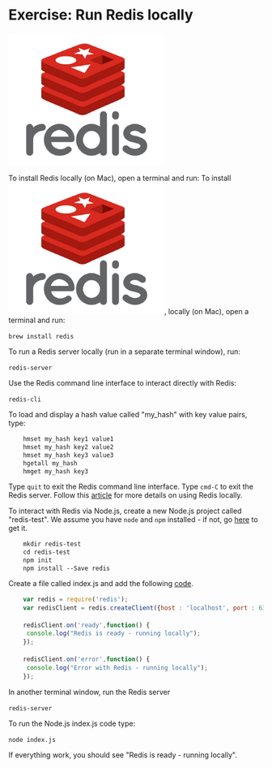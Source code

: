 Exercise: Run Redis locally
===========================
![](https://github.com/kenerbe/icons/blob/master/src/Redis.png)

To install Redis locally (on Mac), open a terminal and run:
To install ![](https://github.com/kenerbe/icons/blob/master/src/Redis.png ), locally (on Mac), open a terminal and run:

  `brew install redis`

To run a Redis server locally (run in a separate terminal window), run:

  `redis-server`

Use the Redis command line interface to interact directly with Redis:

  `redis-cli`

To load and display a hash value called "my_hash" with key value pairs, type:

```
    hmset my_hash key1 value1
    hmset my_hash key2 value2
    hmset my_hash key3 value3
    hgetall my_hash
    hmget my_hash key3
```

Type `quit` to exit the Redis command line interface.  Type `cmd-C` to exit the Redis server.  Follow this [article](https://codequs.com/p/ByrvfsMY/getting-started-node-js-and-redis/) for more details on using Redis locally.

To interact with Redis via Node.js, create a new Node.js project called "redis-test".  We assume you have `node` and `npm` installed - if not, go [here](https://nodejs.org/en/) to get it.

```
    mkdir redis-test
    cd redis-test
    npm init
    npm install --Save redis
```

Create a file called index.js and add the following [code](https://git.nmlv.nml.com/ERB2143/eng-tips-one/blob/master/redis-test/index.js).  

```js
    var redis = require('redis');
    var redisClient = redis.createClient({host : 'localhost', port : 6379});
    
    redisClient.on('ready',function() {
     console.log("Redis is ready - running locally");
    });
    
    redisClient.on('error',function() {
     console.log("Error with Redis - running locally");
    });
```

In another terminal window, run the Redis server

  `redis-server`

To run the Node.js index.js code type:

  `node index.js`

If everything work, you should see "Redis is ready - running locally".

